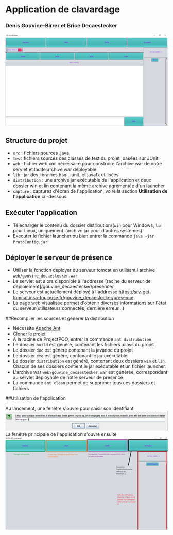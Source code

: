 # Application de clavardage
### Denis Gouvine-Birrer et Brice Decaestecker
![Vitrine](capture/vitrine.PNG)

## Structure du projet
* `src` : fichiers sources .java
* `test` fichiers sources des classes de test du projet ,basées sur JUnit
* `web` : fichier web.xml nécessaire pour construire l'archive war de notre servlet et ladite archive war déployable
* `lib` : jar des librairies hsql, junit, et javafx utilisées
* `distribution` : une archive jar exécutable de l'application et deux dossier win et lin contenant la même archive agrémentée d'un launcher
* `capture` : captures d'écran de l'application, voire la section **Utilisation de l'application** ci -dessous
## Exécuter l'application
* Télécharger le contenu du dossier distribution/(`win` pour Windows, `lin` pour Linux, uniquement l'archive jar pour d'autres systèmes).
* Executer le fichier launcher ou bien entrer la commande `java -jar ProtoConfig.jar`

## Déployer le serveur de présence
* Utiliser la fonction déployer du serveur tomcat en utilisant l'archive `web/gouvine_decaestecker.war`
* Le servlet est alors disponible à l'addresse [racine du serveur de déploiement]/gouvine_decaestecker/presence/
* Le serveur est actuellement déployé à l'addresse https://srv-gei-tomcat.insa-toulouse.fr/gouvine_decaestecker/presence
* La page web visualisée permet d'obtenir diverses informations sur l'état du serveur(utilisateurs connectés, dernière erreur...)

##Recompiler les sources et générer la distribution
* Nécessite [Apache Ant](https://ant.apache.org/bindownload.cgi)
* Cloner le projet 
* A la racine de ProjectPOO, entrer la commande `ant distribution`
* Le dossier `build` est généré, contenant les fichiers .class du projet
* Le dossier `doc` est généré contenant la javadoc du projet
* Le dossier `exe` est généré, contenant le jar exécutable
* Le dossier `distribution` est généré, contenant deux dossiers `win` et `lin`. Chacun de ses dossiers contient le jar exécutable et un fichier launcher.
* L'archive war `web\gouvine_decaestecker.war` est générée, correspondant au servlet déployable de notre serveur de présence
* La commande `ant clean` permet de supprimer tous ces dossiers et fichiers 

##Utilisation de l'application

Au lancement, une fenêtre s'ouvre pour saisir son identifiant
![id_prompt](capture/id_prompt.PNG)
La fenêtre principale de l'application s'ouvre ensuite
![atstart_legende](capture/atstart_legende.PNG)

